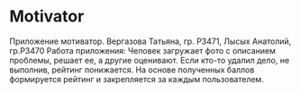 # Motivator
Приложение мотиватор. Вергазова Татьяна, гр. Р3471, Лысых Анатолий, гр.Р3470
Работа приложения: 
Человек загружает фото с описанием проблемы, решает ее, а другие оценивают. Если кто-то удалил дело, не выполнив, рейтинг понижается.
На основе полученных баллов формируется рейтинг и закрепляется за каждым пользователем.
